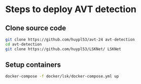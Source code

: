 # Steps to deploy AVT detection

## Clone source code

```bash
git clone https://github.com/huypl53/avt-24 avt-detection
cd avt-detection
git clone https://github.com/huypl53/LSKNet/ LSKNet
```

## Setup containers

```bash
docker-compose -f docker/lsk/docker-compose.yml up
```
